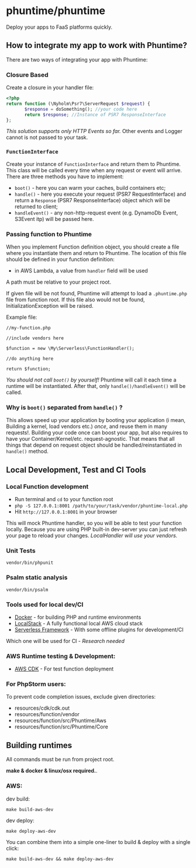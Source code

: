 # phuntime/phuntime

Deploy your apps to FaaS platforms quickly.

## How to integrate my app to work with Phuntime?

There are two ways of integrating your app with Phuntime:

### Closure Based

Create a closure in your handler file:

```php
<?php
return function (\Nyholm\Psr7\ServerRequest $request) {
       $response = doSomething(); //your code here
       return $response; //Instance of PSR7 ResponseInterface
};

```

*This solution supports only HTTP Events so far.* Other events and Logger cannot is not passed to your task.

### ``FunctionInterface``
Create your instance of ``FunctionInterface`` and return them to Phuntime. This class will be called every time when any 
request or event will arrive. There are three methods you have to implement:

- `boot()` - here you can warm your caches, build containers etc;
- `handle()` - here you execute your request (PSR7 RequestInterface)
and return a `Response` (PSR7 ResponseInterface) object which will be returned to client;
- `handleEvent()` - any non-http-request event (e.g. DynamoDb Event, S3Event itp) will be passed here.


### Passing function to Phuntime 
When you implement Function definition object, you should create a file where you instantiate them and return to Phuntime.
The location of this file should be defined in your function definition:

- in AWS Lambda, a value from `handler` field will be used

A path must be relative to your project root.

If given file will be not found, Phuntime will attempt to load a `.phuntime.php` file from function root. If this file
also would not be found, InitializationException will be raised.

Example file:
````
//my-function.php

//include vendors here

$function = new \My\Serverless\FunctionHandler();
 
//do anything here

return $function;
````

*You should not call `boot()` by yourself!* Phuntime will call it each time a runtime will be instantiated. After that,
only `handle()/handleEvent()` will be called. 

### Why is `boot()` separated from `handle()` ?

This allows speed up your application by booting your application (i mean, Building a kernel, load vendors etc.) *once*, 
and reuse them in many requests!. Building your code once can boost your app, but also requires to have your Container/Kernel/etc. request-agnostic.
That means that all things that depend on request object should be handled/reinstantiated in `handle()` method. 


## Local Development, Test and CI Tools

### Local Function development

- Run terminal and ``cd`` to your function root
- `php -S 127.0.0.1:8001 /path/to/your/task/vendor/phuntime-local.php`
- Hit `http://127.0.0.1:8001` in your browser

This will mock Phuntime handler, so you will be able to test your function locally. Because you are using PHP built-in 
dev-server you can just refresh your page to reload your changes.
*LocalHandler will use your vendors.*


### Unit Tests

``vendor/bin/phpunit``

### Psalm static analysis

``vendor/bin/psalm``


### Tools used for local dev/CI

- [Docker](https://www.docker.com/) - for building PHP and runtime environments
- [LocalStack](https://github.com/localstack/localstack) - A fully functional local AWS cloud stack
- [Serverless Framework](https://www.serverless.com/) - With some offline plugins for development/CI 

Which one will be used for CI - *Research needed*

### AWS Runtime testing & Development:
- [AWS CDK](https://aws.amazon.com/cdk/) - For test function deployment

### For PhpStorm users:

To prevent code completion issues, exclude given directories:
- resources/cdk/cdk.out
- resources/function/vendor
- resources/function/src/Phuntime/Aws
- resources/function/src/Phuntime/Core

## Building runtimes

All commands must be run from project root.

**make & docker & linux/osx required.**.

### AWS:

dev build:

``make build-aws-dev``

dev deploy:

``make deploy-aws-dev``

You can combine them into a simple one-liner to build & deploy with a single click:

``make build-aws-dev && make deploy-aws-dev``


